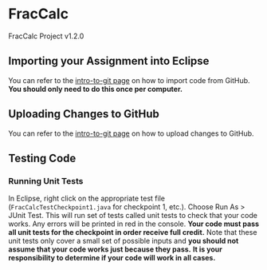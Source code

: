 # FracCalc
FracCalc Project v1.2.0

## Importing your Assignment into Eclipse
You can refer to the [intro-to-git page](https://github.com/WilcoxAPCS/intro-to-git/blob/master/README.md#importing-your-assignment-into-eclipse)
on how to import code from GitHub. **You should only need to do this once per computer.**

## Uploading Changes to GitHub
You can refer to the
[intro-to-git page](https://github.com/WilcoxAPCS/intro-to-git/blob/master/README.md#uploading-your-changes-to-github)
on how to upload changes to GitHub.

## Testing Code

### Running Unit Tests
In Eclipse, right click on the appropriate test file (`FracCalcTestCheckpoint1.java`
for checkpoint 1, etc.). Choose Run As > JUnit Test. This will run set of tests
called unit tests to check that your code works. Any errors will be printed in red
in the console. **Your code must pass all unit tests for the checkpoint in order
receive full credit.** Note that these unit tests only cover a small set of possible
inputs and **you should not assume that your code works just because they pass.**
**It is your responsibility to determine if your code will work in all cases.**
